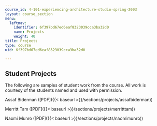 ```yaml
---
course_id: 4-101-experiencing-architecture-studio-spring-2003
layout: course_section
menu:
  leftnav:
    identifier: 6f397bd67ed6eaf8323039cca3ba32d0
    name: Projects
    weight: 40
title: Projects
type: course
uid: 6f397bd67ed6eaf8323039cca3ba32d0

---
```


Student Projects
----------------

The following are samples of student work from the course. All work is courtesy of the students named and used with permission.

Assaf Biderman ([PDF]({{< baseurl >}}/sections/projects/assafbiderman))

Merritt Tam ([PDF]({{< baseurl >}}/sections/projects/merritttam))

Naomi Munro ([PDF]({{< baseurl >}}/sections/projects/naomimunro))